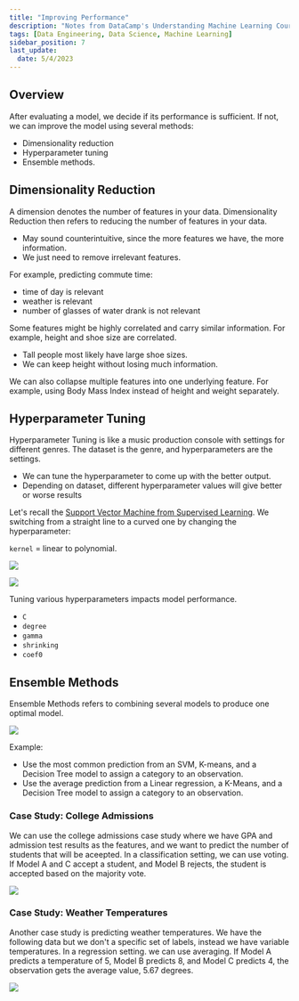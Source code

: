 ```yaml
---
title: "Improving Performance"
description: "Notes from DataCamp's Understanding Machine Learning Course"
tags: [Data Engineering, Data Science, Machine Learning]
sidebar_position: 7
last_update:
  date: 5/4/2023
---
```



## Overview

After evaluating a model, we decide if its performance is sufficient. If not, we can improve the model using several methods: 

- Dimensionality reduction 
- Hyperparameter tuning
- Ensemble methods. 

## Dimensionality Reduction

A dimension denotes the number of features in your data. Dimensionality Reduction then refers to reducing the number of features in your data.

- May sound counterintuitive, since the more features we have, the more information.
- We just need to remove irrelevant features. 

For example, predicting commute time: 

- time of day is relevant
- weather is relevant
- number of glasses of water drank is not relevant
  
Some features might be highly correlated and carry similar information. For example, height and shoe size are correlated. 

- Tall people most likely have large shoe sizes.
- We can keep height without losing much information.
  
We can also collapse multiple features into one underlying feature. For example, using Body Mass Index instead of height and weight separately.

## Hyperparameter Tuning

Hyperparameter Tuning is like a music production console with settings for different genres. The dataset is the genre, and hyperparameters are the settings.

- We can tune the hyperparameter to come up with the better output.
- Depending on dataset, different hyperparameter values will give better or worse results

Let's recall the [Support Vector Machine from Supervised Learning](./004-Supervised-Learning.md#linear-classifier). We switching from a straight line to a curved one by changing the hyperparameter:

`kernel` = linear to polynomial. 

<!-- ![](/img/docs/ml-hyperparameter-tuning-linear-to-polynomial.png) -->


<div class='img-center'>

![](/img/docs/ml-college-admissions-linear-classifier.png)

</div>


<div class='img-center'>

![](/img/docs/ml-college-admissions-polynomial-classifier.png)

</div>


Tuning various hyperparameters impacts model performance. 

- `C`
- `degree`
- `gamma`
- `shrinking`
- `coef0`

## Ensemble Methods

Ensemble Methods refers to combining several models to produce one optimal model.

![](/img/docs/ml-ensemble-methods-combining-models.png)

Example: 

- Use the most common prediction from an SVM, K-means, and a Decision Tree model to assign a category to an observation.
- Use the average prediction from a Linear regression, a K-Means, and a Decision Tree model to assign a category to an observation.

### Case Study: College Admissions

We can use the college admissions case study where we have GPA and admission test results as the features, and we want to predict the number of students that will be aceepted. In  a classification setting, we can use voting. If Model A and C accept a student, and Model B rejects, the student is accepted based on the majority vote.

<div class='img-center'>

![](/img/docs/ml-college-admissions-example.png)

</div>

### Case Study: Weather Temperatures

Another case study is predicting weather temperatures. We have the following data but we don't a specific set of labels, instead we have variable temperatures. In a regression setting. we can use averaging. If Model A predicts a temperature of 5, Model B predicts 8, and Model C predicts 4, the observation gets the average value, 5.67 degrees.

<div class='img-center'>

![](/img/docs/ml-weather-readings-variable.png)

</div>
